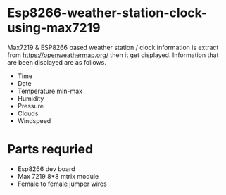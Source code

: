 # Esp8266-weather-station-clock-using-max7219
 Max7219 & ESP8266 based weather station / clock information is extract from https://openweathermap.org/ then it get displayed. Information that are been displayed are as follows.
 * Time
 * Date
 * Temperature min-max
 * Humidity
 * Pressure
 * Clouds
 * Windspeed
 # Parts requried
 * Esp8266 dev board
 * Max 7219 8*8 mtrix module 
 * Female to female jumper wires
